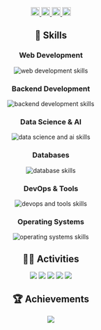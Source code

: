 <!-- 1. Counters -->
<div align="center">
  <a href="https://github.com/TakanariShimbo">
    <img height="20" src="https://komarev.com/ghpvc/?username=TakanariShimbo" />
  </a>
  <a href="https://github.com/TakanariShimbo">
    <img height="20" src="https://img.shields.io/github/followers/TakanariShimbo?label=follow&logo=github&style=flat" />
  </a>
  <a href="http://qiita.com/hmkc1220">
    <img height="20" src="https://qiita-badge.apiapi.app/s/hmkc1220/posts.svg" />
  </a>
  <a href="http://qiita.com/hmkc1220">
    <img height="20" src="https://qiita-badge.apiapi.app/s/hmkc1220/contributions.svg" />
  </a>
</div>

<!-- 2. Skills -->
<h2 align="center">🌱 Skills</h2>
<div align="center">
  <h3>Web Development</h3>
  <img alt="web development skills" src="https://skillicons.dev/icons?theme=dark&perline=12&i=html,css,js,jquery,react,tailwind,vite,next" />
  <h3>Backend Development</h3>
  <img alt="backend development skills" src="https://skillicons.dev/icons?theme=dark&perline=12&i=nodejs,flask,django,fastapi" />
  <h3>Data Science & AI</h3>
  <img alt="data science and ai skills" src="https://skillicons.dev/icons?theme=dark&perline=12&i=python,opencv,sklearn,pytorch" />
  <h3>Databases</h3>
  <img alt="database skills" src="https://skillicons.dev/icons?theme=dark&perline=12&i=postgres,redis" />
  <h3>DevOps & Tools</h3>
  <img alt="devops and tools skills" src="https://skillicons.dev/icons?theme=dark&perline=12&i=git,github,gitlab,docker,vscode" />
  <h3>Operating Systems</h3>
  <img alt="operating systems skills" src="https://skillicons.dev/icons?theme=dark&perline=12&i=windows,ubuntu" />
</div>

<!-- 3. Activities -->
<h2 align="center">🏃‍♀️ Activities</h2>
<div align="center">
  <img src="http://github-profile-summary-cards.vercel.app/api/cards/profile-details?username=TakanariShimbo&theme=gruvbox" />
  <img src="http://github-profile-summary-cards.vercel.app/api/cards/repos-per-language?username=TakanariShimbo&theme=gruvbox" />
  <img src="http://github-profile-summary-cards.vercel.app/api/cards/most-commit-language?username=TakanariShimbo&theme=gruvbox" />
  <img src="http://github-profile-summary-cards.vercel.app/api/cards/stats?username=TakanariShimbo&theme=gruvbox" />
  <img src="http://github-profile-summary-cards.vercel.app/api/cards/productive-time?username=TakanariShimbo&theme=gruvbox&utcOffset=9" />
</div>

<!-- 4. Achievements -->
<h2 align="center">🏆 Achievements</h2>
<div align="center">
  <img src="https://github-profile-trophy.vercel.app/?username=TakanariShimbo&theme=gruvbox" />
</div>
